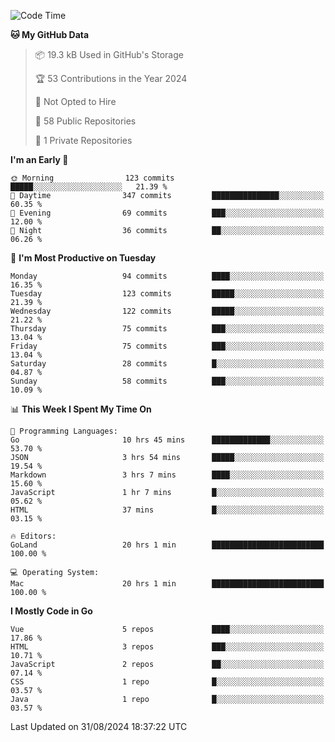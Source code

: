 <!--START_SECTION:waka-->
![Code Time](http://img.shields.io/badge/Code%20Time-1%2C240%20hrs%2014%20mins-blue)

**🐱 My GitHub Data** 

> 📦 19.3 kB Used in GitHub's Storage 
 > 
> 🏆 53 Contributions in the Year 2024
 > 
> 🚫 Not Opted to Hire
 > 
> 📜 58 Public Repositories 
 > 
> 🔑 1 Private Repositories 
 > 
**I'm an Early 🐤** 

```text
🌞 Morning                123 commits         █████░░░░░░░░░░░░░░░░░░░░   21.39 % 
🌆 Daytime                347 commits         ███████████████░░░░░░░░░░   60.35 % 
🌃 Evening                69 commits          ███░░░░░░░░░░░░░░░░░░░░░░   12.00 % 
🌙 Night                  36 commits          ██░░░░░░░░░░░░░░░░░░░░░░░   06.26 % 
```
📅 **I'm Most Productive on Tuesday** 

```text
Monday                   94 commits          ████░░░░░░░░░░░░░░░░░░░░░   16.35 % 
Tuesday                  123 commits         █████░░░░░░░░░░░░░░░░░░░░   21.39 % 
Wednesday                122 commits         █████░░░░░░░░░░░░░░░░░░░░   21.22 % 
Thursday                 75 commits          ███░░░░░░░░░░░░░░░░░░░░░░   13.04 % 
Friday                   75 commits          ███░░░░░░░░░░░░░░░░░░░░░░   13.04 % 
Saturday                 28 commits          █░░░░░░░░░░░░░░░░░░░░░░░░   04.87 % 
Sunday                   58 commits          ███░░░░░░░░░░░░░░░░░░░░░░   10.09 % 
```


📊 **This Week I Spent My Time On** 

```text
💬 Programming Languages: 
Go                       10 hrs 45 mins      █████████████░░░░░░░░░░░░   53.70 % 
JSON                     3 hrs 54 mins       █████░░░░░░░░░░░░░░░░░░░░   19.54 % 
Markdown                 3 hrs 7 mins        ████░░░░░░░░░░░░░░░░░░░░░   15.60 % 
JavaScript               1 hr 7 mins         █░░░░░░░░░░░░░░░░░░░░░░░░   05.62 % 
HTML                     37 mins             █░░░░░░░░░░░░░░░░░░░░░░░░   03.15 % 

🔥 Editors: 
GoLand                   20 hrs 1 min        █████████████████████████   100.00 % 

💻 Operating System: 
Mac                      20 hrs 1 min        █████████████████████████   100.00 % 
```

**I Mostly Code in Go** 

```text
Vue                      5 repos             ████░░░░░░░░░░░░░░░░░░░░░   17.86 % 
HTML                     3 repos             ███░░░░░░░░░░░░░░░░░░░░░░   10.71 % 
JavaScript               2 repos             ██░░░░░░░░░░░░░░░░░░░░░░░   07.14 % 
CSS                      1 repo              █░░░░░░░░░░░░░░░░░░░░░░░░   03.57 % 
Java                     1 repo              █░░░░░░░░░░░░░░░░░░░░░░░░   03.57 % 
```




 Last Updated on 31/08/2024 18:37:22 UTC
<!--END_SECTION:waka-->
